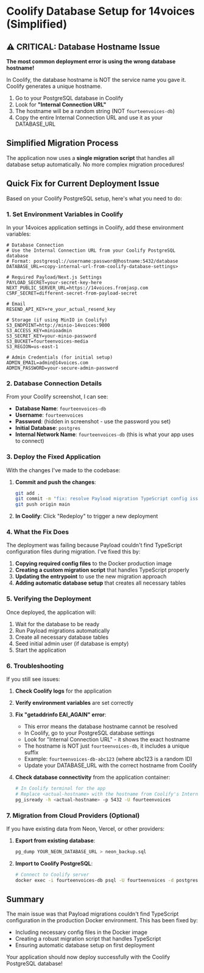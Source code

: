 # Coolify Database Setup for 14voices (Simplified)

## ⚠️ CRITICAL: Database Hostname Issue

**The most common deployment error is using the wrong database hostname!**

In Coolify, the database hostname is NOT the service name you gave it. Coolify generates a unique hostname.

1. Go to your PostgreSQL database in Coolify
2. Look for **"Internal Connection URL"**
3. The hostname will be a random string (NOT `fourteenvoices-db`)
4. Copy the entire Internal Connection URL and use it as your DATABASE_URL

## Simplified Migration Process

The application now uses a **single migration script** that handles all database setup automatically. No more complex migration procedures!

## Quick Fix for Current Deployment Issue

Based on your Coolify PostgreSQL setup, here's what you need to do:

### 1. Set Environment Variables in Coolify

In your 14voices application settings in Coolify, add these environment variables:

```env
# Database Connection
# Use the Internal Connection URL from your Coolify PostgreSQL database
# Format: postgresql://username:password@hostname:5432/database
DATABASE_URL=<copy-internal-url-from-coolify-database-settings>

# Required Payload/Next.js Settings
PAYLOAD_SECRET=your-secret-key-here
NEXT_PUBLIC_SERVER_URL=https://14voices.fromjasp.com
CSRF_SECRET=different-secret-from-payload-secret

# Email
RESEND_API_KEY=re_your_actual_resend_key

# Storage (if using MinIO in Coolify)
S3_ENDPOINT=http://minio-14voices:9000
S3_ACCESS_KEY=minioadmin
S3_SECRET_KEY=your-minio-password
S3_BUCKET=fourteenvoices-media
S3_REGION=us-east-1

# Admin Credentials (for initial setup)
ADMIN_EMAIL=admin@14voices.com
ADMIN_PASSWORD=your-secure-admin-password
```

### 2. Database Connection Details

From your Coolify screenshot, I can see:

- **Database Name**: `fourteenvoices-db`
- **Username**: `fourteenvoices`
- **Password**: (hidden in screenshot - use the password you set)
- **Initial Database**: `postgres`
- **Internal Network Name**: `fourteenvoices-db` (this is what your app uses to connect)

### 3. Deploy the Fixed Application

With the changes I've made to the codebase:

1. **Commit and push the changes**:

   ```bash
   git add .
   git commit -m "fix: resolve Payload migration TypeScript config issue for Coolify deployment"
   git push origin main
   ```

2. **In Coolify**: Click "Redeploy" to trigger a new deployment

### 4. What the Fix Does

The deployment was failing because Payload couldn't find TypeScript configuration files during migration. I've fixed this by:

1. **Copying required config files** to the Docker production image
2. **Creating a custom migration script** that handles TypeScript properly
3. **Updating the entrypoint** to use the new migration approach
4. **Adding automatic database setup** that creates all necessary tables

### 5. Verifying the Deployment

Once deployed, the application will:

1. Wait for the database to be ready
2. Run Payload migrations automatically
3. Create all necessary database tables
4. Seed initial admin user (if database is empty)
5. Start the application

### 6. Troubleshooting

If you still see issues:

1. **Check Coolify logs** for the application
2. **Verify environment variables** are set correctly
3. **Fix "getaddrinfo EAI_AGAIN" error**:
   - This error means the database hostname cannot be resolved
   - In Coolify, go to your PostgreSQL database settings
   - Look for "Internal Connection URL" - it shows the exact hostname
   - The hostname is NOT just `fourteenvoices-db`, it includes a unique suffix
   - Example: `fourteenvoices-db-abc123` (where abc123 is a random ID)
   - Update your DATABASE_URL with the correct hostname from Coolify

4. **Check database connectivity** from the application container:
   ```bash
   # In Coolify terminal for the app
   # Replace <actual-hostname> with the hostname from Coolify's Internal Connection URL
   pg_isready -h <actual-hostname> -p 5432 -U fourteenvoices
   ```

### 7. Migration from Cloud Providers (Optional)

If you have existing data from Neon, Vercel, or other providers:

1. **Export from existing database**:

   ```bash
   pg_dump YOUR_NEON_DATABASE_URL > neon_backup.sql
   ```

2. **Import to Coolify PostgreSQL**:
   ```bash
   # Connect to Coolify server
   docker exec -i fourteenvoices-db psql -U fourteenvoices -d postgres < neon_backup.sql
   ```

## Summary

The main issue was that Payload migrations couldn't find TypeScript configuration in the production Docker environment. This has been fixed by:

- Including necessary config files in the Docker image
- Creating a robust migration script that handles TypeScript
- Ensuring automatic database setup on first deployment

Your application should now deploy successfully with the Coolify PostgreSQL database!
